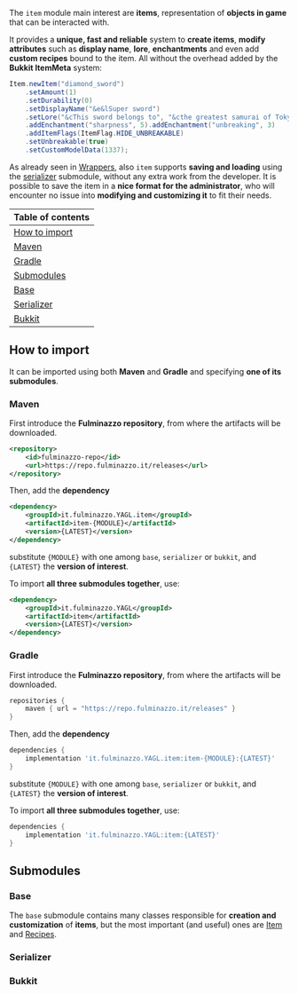 The `item` module main interest are **items**,
representation of **objects in game** that can be interacted with.

It provides a **unique, fast and reliable** system to **create items**, **modify attributes** such as 
**display name**, **lore**, **enchantments** and even add **custom recipes** bound to the item.
All without the overhead added by the **Bukkit ItemMeta** system:
```java
Item.newItem("diamond_sword")
    .setAmount(1)
    .setDurability(0)
    .setDisplayName("&e&lSuper sword")
    .setLore("&cThis sword belongs to", "&cthe greatest samurai of Tokyo")
    .addEnchantment("sharpness", 5).addEnchantment("unbreaking", 3)
    .addItemFlags(ItemFlag.HIDE_UNBREAKABLE)
    .setUnbreakable(true)
    .setCustomModelData(1337);
```

As already seen in [Wrappers](../wrappers), also `item` supports **saving and loading** using the [serializer](#serializer) submodule, 
without any extra work from the developer. It is possible to save the item in a **nice format for the administrator**, 
who will encounter no issue into **modifying and customizing it** to fit their needs.

| Table of contents               |
|---------------------------------|
| [How to import](#how-to-import) |
| [Maven](#maven)                 |
| [Gradle](#gradle)               |
| [Submodules](#submodules)       |
| [Base](#base)                   |
| [Serializer](#serializer)       |
| [Bukkit](#bukkit)               |

## How to import
It can be imported using both **Maven** and **Gradle** and specifying **one of its submodules**.

### Maven
First introduce the **Fulminazzo repository**, from where the artifacts will be downloaded.
```xml
<repository>
    <id>fulminazzo-repo</id>
    <url>https://repo.fulminazzo.it/releases</url>
</repository>
```

Then, add the **dependency**
```xml
<dependency>
    <groupId>it.fulminazzo.YAGL.item</groupId>
    <artifactId>item-{MODULE}</artifactId>
    <version>{LATEST}</version>
</dependency>
```
substitute `{MODULE}` with one among `base`, `serializer` or `bukkit`,
and `{LATEST}` the **version of interest**.

To import **all three submodules together**, use:
```xml
<dependency>
    <groupId>it.fulminazzo.YAGL</groupId>
    <artifactId>item</artifactId>
    <version>{LATEST}</version>
</dependency>
```

### Gradle
First introduce the **Fulminazzo repository**, from where the artifacts will be downloaded.
```groovy
repositories {
    maven { url = "https://repo.fulminazzo.it/releases" }
}
```

Then, add the **dependency**
```groovy
dependencies {
    implementation 'it.fulminazzo.YAGL.item:item-{MODULE}:{LATEST}'
}
```
substitute `{MODULE}` with one among `base`, `serializer` or `bukkit`,
and `{LATEST}` the **version of interest**.

To import **all three submodules together**, use:
```groovy
dependencies {
    implementation 'it.fulminazzo.YAGL:item:{LATEST}'
}
```

## Submodules
### Base
The `base` submodule contains many classes responsible for **creation and customization** of **items**, 
but the most important (and useful) ones are [Item](https://github.com/Fulminazzo/YAGL/wiki/Item-For-Developers#items)
and [Recipes](https://github.com/Fulminazzo/YAGL/wiki/Item-For-Developers#recipes).

### Serializer

### Bukkit
